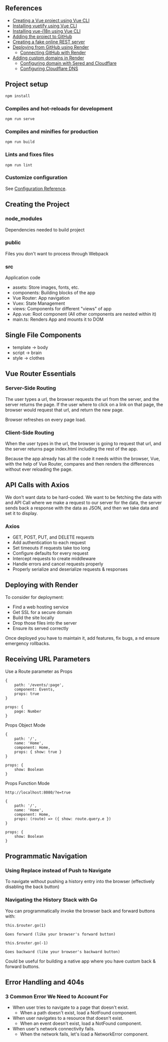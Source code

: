 ## References

+ [Creating a Vue project using Vue CLI](https://cli.vuejs.org/guide/creating-a-project.html#vue-create)
+ [Installing vuetify using Vue CLI](https://vuetifyjs.com/en/getting-started/installation/)
+ [Installing vue-i18n using Vue CLI](https://kazupon.github.io/vue-i18n/installation.html)
+ [Adding the project to GitHub](https://docs.github.com/es/github/importing-your-projects-to-github/importing-source-code-to-github/adding-an-existing-project-to-github-using-the-command-line)
+ [Creating a fake online REST server](https://my-json-server.typicode.com/)
+ [Deploying from GitHub using Render](https://cli.vuejs.org/guide/deployment.html#general-guidelines)
    + [Connecting GitHub with Render](https://render.com/docs/github)
+ [Adding custom domains in Render](https://render.com/docs/custom-domains)
    + [Configuring domain with Sered and Cloudflare](https://sered.net/revista/configura-tu-dominio-con-sered-y-cloudflare)
    + [Configuring Cloudflare DNS](https://render.com/docs/configure-cloudflare-dns)


## Project setup
```
npm install
```

### Compiles and hot-reloads for development
```
npm run serve
```

### Compiles and minifies for production
```
npm run build
```

### Lints and fixes files
```
npm run lint
```

### Customize configuration
See [Configuration Reference](https://cli.vuejs.org/config/).


## Creating the Project

### node_modules
Dependencies needed to build project

### public
Files you don't want to process through Webpack

### src
Application code
- assets: Store images, fonts, etc.
- components: Building blocks of the app
- Vue Router: App navigation
- Vuex: State Management
- views: Components for different "views" of app
- App.vue: Root component (All other components are nested within it)
- main.ts: Renders App and mounts it to DOM



## Single File Components

- template -> body 
- script -> brain
- style -> clothes


## Vue Router Essentials

### Server-Side Routing
The user types a url, the browser requests the url from the server, and the server returns the page.
If the user where to click on a link on that page, the browser would request that url, and return the new page.

Browser refreshes on every page load.

### Client-Side Routing
When the user types in the url, the browser is going to request that url, and the server returns page index.html
including the rest of the app.

Because the app already has all the code it needs within the browser, Vue, with the help of Vue Router, compares and
then renders the differences without ever reloading the page.


## API Calls with Axios
We don't want data to be hard-coded. We want to be fetching the data with and API Call where we make a request to our
server for the data, the server sends back a response with the data as JSON, and then we take data and set it to
display.

### Axios
- GET, POST, PUT, and DELETE requests
- Add authentication to each request
- Set timeouts if requests take too long
- Configure defaults for every request
- Intercept requests to create middleware
- Handle errors and cancel requests properly
- Properly serialize and deserialize requests & responses


## Deploying with Render
To consider for deployment:
- Find a web hosting service
- Get SSL for a secure domain
- Build the site locally
- Drop those files into the server
- Ensure its served correctly

Once deployed you have to maintain it, add features, fix bugs, a nd ensure emergency rollbacks.


## Receiving URL Parameters

Use a Route parameter as Props
```
{
    path: '/events/:page',
    component: Events,
    props: true
}

props: {
    page: Number
}
```

Props Object Mode
```
{
    path: '/',
    name: 'Home',
    component: Home,
    props: { show: true }
}

props: {
    show: Boolean
}
```

Props Function Mode
```
http://localhost:8080/?e=true

{
    path: '/',
    name: 'Home',
    component: Home,
    props: (route) => ({ show: route.query.e })
}

props: {
    show: Boolean
}
```

## Programmatic Navigation

### Using Replace instead of Push to Navigate
To navigate without pushing a history entry into the browser (effectively disabling the back button)

### Navigating the History Stack with Go
You can programmatically invoke the browser back and forward buttons with:
```
this.$router.go(1)

Goes forward (like your browser's forward button)
```
```
this.$router.go(-1)

Goes backward (like your browser's backward button)
```
Could be useful for building a native app where you have custom back & forward buttons.


## Error Handling and 404s

### 3 Common Error We Need to Account For
- When user tries to navigate to a page that doesn't exist.
  - When a path doesn't exist, load a NotFound component.
- When user navigates to a resource that doesn't exist.
  - When an event doesn't exist, load a NotFound component.
- When user's network connectivity fails.
  - When the network fails, let's load a NetworkError component.

